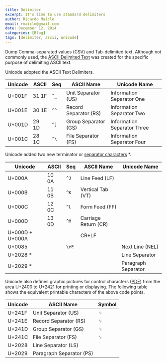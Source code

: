 ```yaml
---
title: Delimiter
excerpt: It's time to use standard delimiters
author: Ricardo Maicle
email: rmaicle@gmail.com
date: December 12, 2014
categories: [Blog]
tags: [delimiter, ascii, unicode]
---
```


Dump Comma-separated values (CSV) and Tab-delimited text. Although not commonly used, the [ASCII Delimited Text] was created for the specific purpose of delimiting ASCII text.

Unicode adopted the ASCII Text Delimiters.

| Unicode | ASCII | Seq  | ASCII Name            | Unicode Name                |
| --------|-------|------|-----------------------|-----------------------------|
| U+001F  | 31 1F | `^_` | Unit Separator (US)   | Information Separator One   |
| U+001E  | 30 1E | `^^` | Record Separator (RS) | Information Separator Two   |
| U+001D  | 29 1D | `^]` | Group Separator (GS)  | Information Separator Three |
| U+001C  | 28 1C | `^\` | File Separator (FS)   | Information Separator Four  |

Unicode added two new terminator or [separator characters] \*.

| Unicode         | ASCII | Seq   | ASCII Name           | Unicode Name        |
| ----------------|-------|-------|----------------------|---------------------|
| U+000A          | 10 0A | `^J`  | Line Feed (LF)       |                     |
| U+000B          | 11 0B | `^K`  | Vertical Tab (VT)    |                     |
| U+000C          | 12 0C | `^L`  | Form Feed (FF)       |                     |
| U+000D          | 13 0D | `^M`  | Carriage Return (CR) |                     |
| U+000D + U+000A |       |       | CR+LF                |                     |
| U+0085          |       | `\eE` |                      | Next Line (NEL)     |
| U+2028 \*       |       |       |                      | Line Separator      |
| U+2029 \*       |       |       |                      | Paragraph Separator |

Unicode also defines graphic pictures for control characters ([PDF]) from the area U+2400 to U+2421 for printing or displaying. The following table shows the equivalent printable characters of the above code points.

| Unicode | ASCII Name               | Symbol |
| --------|--------------------------|-----------------------------|
| U+241F  | Unit Separator (US)      | &#x241F;   |
| U+241E  | Record Separator (RS)    | &#x241E;   |
| U+241D  | Group Separator (GS)     | &#x241D; |
| U+241C  | File Separator (FS)      | &#x241C;  |
| U+2028  | Line Separator (LS)      |   |
| U+2029  | Paragraph Separator (PS) |   |



[separator characters]: https://en.wikipedia.org/wiki/Newline#Unicode
[ASCII Delimited Text]: http://en.wikipedia.org/wiki/Delimiter#ASCII_delimited_text
[PDF]: http://www.unicode.org/charts/PDF/U2400.pdf